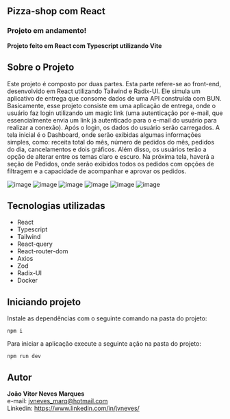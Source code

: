 
## Pizza-shop com React

### Projeto em andamento!
**Projeto feito em React com Typescript utilizando Vite**

## Sobre o Projeto
Este projeto é composto por duas partes. Esta parte refere-se ao front-end, desenvolvido em React utilizando Tailwind e Radix-UI. Ele simula um aplicativo de entrega que consome dados de uma API construída com BUN. Basicamente, esse projeto consiste em uma aplicação de entrega, onde o usuário faz login utilizando um magic link (uma autenticação por e-mail, que essencialmente envia um link já autenticado para o e-mail do usuário para realizar a conexão). Após o login, os dados do usuário serão carregados. A tela inicial é o Dashboard, onde serão exibidas algumas informações simples, como: receita total do mês, número de pedidos do mês, pedidos do dia, cancelamentos e dois gráficos. Além disso, os usuários terão a opção de alterar entre os temas claro e escuro. Na próxima tela, haverá a seção de Pedidos, onde serão exibidos todos os pedidos com opções de filtragem e a capacidade de acompanhar e aprovar os pedidos.
<br>

![image](https://github.com/Neeeveess/pizza-shop/assets/101875051/93536a75-2332-4158-92f8-a6f49f96c4ce)
![image](https://github.com/Neeeveess/pizza-shop/assets/101875051/5f40555e-1fd0-417e-9dad-7482dc2270db)
![image](https://github.com/Neeeveess/pizza-shop/assets/101875051/018e8d3a-0192-4ebf-8f75-00e081445152)
![image](https://github.com/Neeeveess/pizza-shop/assets/101875051/6cdf31d1-b6fd-48ba-8440-32a8814d1640)
![image](https://github.com/Neeeveess/pizza-shop/assets/101875051/9f879573-45c8-42f6-b518-84282d8a8442)
![image](https://github.com/Neeeveess/pizza-shop/assets/101875051/2cc41a7c-2558-45fa-9c10-c83642e65a80)

## Tecnologias utilizadas

 - React
 - Typescript
 - Tailwind
 - React-query
 - React-router-dom
 - Axios
 - Zod
 - Radix-UI
 - Docker


## Iniciando projeto
Instale as dependências com o seguinte comando na pasta do projeto:

    npm i

Para iniciar a aplicação execute a seguinte ação na pasta do projeto:

    npm run dev

## Autor

**João Vitor Neves Marques** <br>
e-mail: jvneves_marq@hotmail.com <br>
Linkedin: https://www.linkedin.com/in/jvneves/
